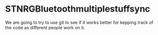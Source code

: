 # STNRGBluetoothmultiplestuffsync
We are going to try to use git to see if it works better for kepping track of the code as different people work on it.
